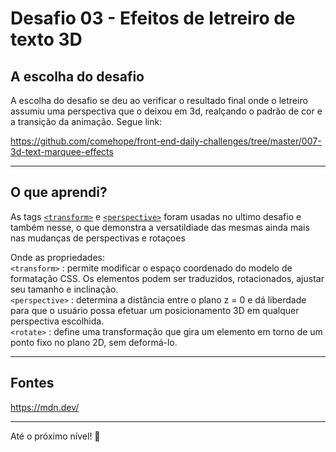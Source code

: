 # Desafio 03 - Efeitos de letreiro de texto 3D

## A escolha do desafio

A escolha do desafio se deu ao verificar o resultado final onde o letreiro assumiu uma perspectiva que o deixou em 3d, realçando o padrão de cor e a transição da animação. Segue link:

https://github.com/comehope/front-end-daily-challenges/tree/master/007-3d-text-marquee-effects

---

## O que aprendi?


As tags [```<transform>```](https://developer.mozilla.org/en-US/docs/Web/CSS/transform) e [```<perspective>```](https://developer.mozilla.org/en-US/docs/Web/CSS/perspective) foram usadas no ultimo desafio e também nesse, o que demonstra a versatildiade das mesmas ainda mais nas mudanças de perspectivas e rotaçoes

Onde as propriedades: <br>
 ```<transform>``` : permite modificar o espaço coordenado do modelo de formatação CSS. Os elementos podem ser traduzidos, rotacionados, ajustar seu tamanho e inclinação.<br>
 ```<perspective>``` : determina a distância entre o plano z = 0 e dá liberdade para que o usuário possa efetuar um posicionamento 3D em qualquer perspectiva escolhida.<br>
```<rotate>``` : define uma transformação que gira um elemento em torno de um ponto fixo no plano 2D, sem deformá-lo. 

 ---

 ## Fontes

 https://mdn.dev/

 ---

 Até o próximo nível! :rocket: